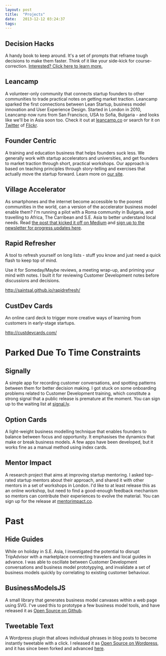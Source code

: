 ```yaml
---
layout: post
title:  "Projects"
date:   2013-12-12 03:24:37
tags:   
---
```



## Decision Hacks
A handy book to keep around. It's a set of prompts that reframe tough decisions to make them faster. Think of it like your side-kick for course-correction. [Interested? Click here to learn more.](http://decisionhacks.co)

## Leancamp
A volunteer-only community that connects startup founders to other communities to trade practical notes on getting market traction.  Leancamp sparked the first connections between Lean Startup, business model innovation and User Experience Design. Started in London in 2010, Leancamp now runs from San Francisco, USA to Sofia, Bulgaria - and looks like we'll be in Asia soon too. Check it out at [leancamp.co](http://leancamp.co) or search for it on [Twitter](https://twitter.com/search?q=%23leancamp&src=typd) of [Flickr](http://www.flickr.com/search/?q=leancamp&s=int).

## Founder Centric
A training and education business that helps founders suck less. We generally work with startup accelerators and universities, and get founders to market traction through short, practical workshops.  Our approach is based on teaching principles through story-telling and exercises that actually move the startup forward. Learn more on [our site](http://foundercentric.com).

## Village Accelerator
As smartphones and the internet become accessible to the poorest communities in the world, can a version of the accelerator business model enable them?  I'm running a pilot with a Roma community in Bulgaria, and travelling to Africa, The Carribean and S.E. Asia to better understand local needs. Read [the post that kicked it off on Medium](https://medium.com/on-startups/ca9a1a6c9da0) and [sign up to the newsletter for progress updates here](http://saintsal.us4.list-manage1.com/subscribe?u=cd94a6d414d0d34e19cdcf5bd&id=25a778a8cf).

## Rapid Refresher
A tool to refresh yourself on long lists - stuff you know and just need a quick flash to keep top of mind.

Use it for Someday/Maybe reviews, a meeting wrap-up, and priming your mind with notes. I built it for reviewing Customer Development notes before discussions and decisions.

http://saintsal.github.io/rapidrefresh/

## CustDev Cards

An online card deck to trigger more creative ways of learning from customers in early-stage startups.

http://custdevcards.com/

# Parked Due To Time Constraints

## Signally
A simple app for recording customer conversations, and spotting patterns between them for better decision making.  I got stuck on some onboarding problems related to Customer Development training, which constitute a strong signal that a public release is premature at the moment. You can sign up to the waiting list at [signal.ly](http://signal.ly).

## Option Cards
A light-weight business modelling technique that enables founders to balance between focus and opportunity.  It emphasises the dynamics that make or break business models. A few apps have been developed, but it works fine as a manual method using index cards. 

## Mentor Impact
A research project that aims at improving startup mentoring. I asked top-rated startup mentors about their approach, and shared it with other mentors in a set of workshops in London. I'd like to at least release this as an online workshop, but need to find a good-enough feedback mechanism so mentors can contribute their experiences to evolve the material. You can sign up for the release at [mentorimpact.co](http://mentorimpact.co).

# Past
## Hide Guides
While on holiday in S.E. Asia, I investigated the potential to disrupt TripAdvisor with a marketplace connecting travelers and local guides in advance.  I was able to oscillate between Customer Development conversations and business model prototypying, and invalidate a set of business models quickly by correlating to existing customer behaviour.

## BusinessModelsJS
A small library that generates business model canvases within a web page using SVG. I've used this to prototype a few business model tools, and have released it as [Open Source on Github](https://github.com/saintsal/businessmodeljs).

## Tweetable Text
A Wordpress plugin that allows individual phrases in blog posts to become instantly tweetable with a click. I released it as [Open Source on Wordpress](http://wordpress.org/plugins/tweetable-text/), and it has since been forked and advanced [here](https://github.com/yurivictor/tweetable-text).

